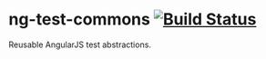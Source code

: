 ng-test-commons [![Build Status](https://travis-ci.org/edorasware/ng-test-commons.svg?branch=master)](https://travis-ci.org/edorasware/ng-test-commons)
===============

Reusable AngularJS test abstractions.
